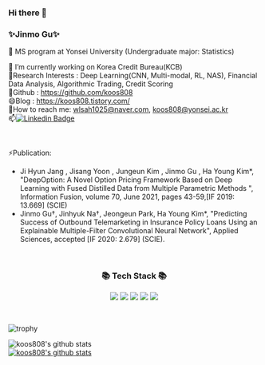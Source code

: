### Hi there 👋

### ✨Jinmo Gu✨
🤔 MS program at Yonsei University (Undergraduate major: Statistics)

🔭 I’m currently working on Korea Credit Bureau(KCB) <br>
🌱Research Interests : Deep Learning(CNN, Multi-modal, RL, NAS), Financial Data Analysis, Algorithmic Trading, Credit Scoring <br>
👯Github : https://github.com/koos808 <br>
😄Blog : https://koos808.tistory.com/ <br>
💬How to reach me: wlsah1025@naver.com, koos808@yonsei.ac.kr <br>
📫[![Linkedin Badge](https://img.shields.io/badge/-LinkedIn-blue?style=flat-square&logo=Linkedin&logoColor=white&link=https://https://www.linkedin.com/in/jinmo-gu-340ab7184/)](https://www.linkedin.com/in/jinmo-gu-340ab7184/) <br>

<br>

⚡Publication:
- Ji Hyun Jang , Jisang Yoon , Jungeun Kim , Jinmo Gu , Ha Young Kim*, "DeepOption: A Novel Option Pricing Framework Based on Deep Learning with Fused Distilled Data from Multiple Parametric Methods ", Information Fusion, volume 70, June 2021, pages 43-59,[IF 2019: 13.669] (SCIE)
- Jinmo Gu†, Jinhyuk Na†, Jeongeun Park, Ha Young Kim*, "Predicting Success of Outbound Telemarketing in Insurance Policy Loans Using an Explainable Multiple-Filter Convolutional Neural Network", Applied Sciences, accepted [IF 2020: 2.679] (SCIE).  

<br>

<h3 align="center">📚 Tech Stack 📚</h3>
<p align="center">
  <a href="https://www.github.com/koos808/" target="_blank"><img src="https://img.shields.io/badge/R-276DC3?style=flat-square&logo=r&logoColor=white"/></a>
  <a href="https://www.github.com/koos808/" target="_blank"><img src="https://img.shields.io/badge/Python-3776AB?style=flat-square&logo=python&logoColor=white"/></a>
  <a href="https://www.github.com/koos808/" target="_blank"><img src="https://img.shields.io/badge/Pytorch-EE4C2C?style=flat-square&logo=pytorch&logoColor=white"/></a>
  <a href="https://www.github.com/koos808/" target="_blank"><img src="https://img.shields.io/badge/TensorFlow-FF6F00?style=flat-square&logo=tensorflow&logoColor=white"/></a>
  <a href="https://www.github.com/YJ-20/" target="_blank"><img src="https://img.shields.io/badge/MySQL-4479A1?style=flat-square&logo=mysql&logoColor=white"/></a>
</p>

<br>

<!-- 프로필 지정 -->
![trophy](https://github-profile-trophy.vercel.app/?username=koos808)

<!-- 테마 지정 -->
![koos808's github stats](https://github-readme-stats.vercel.app/api?username=koos808&show_icons=true&theme=algolia)
<br>
[![koos808's github stats](https://github-readme-stats.vercel.app/api/top-langs/?username=koos808&show_icons=true&hide_border=true&title_color=004386&icon_color=004386&layout=compact)](https://github.com/koos808)
